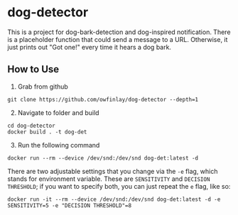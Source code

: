 # dog-detector 
This is a project for dog-bark-detection and dog-inspired notification. There is a placeholder function that could send a message to a URL. Otherwise, it just prints out "Got one!" every time it hears a dog bark. 

## How to Use

1. Grab from github
```
git clone https://github.com/owfinlay/dog-detector --depth=1
```

2. Navigate to folder and build
```
cd dog-detector
docker build . -t dog-det
```

3. Run the following command

```
docker run --rm --device /dev/snd:/dev/snd dog-det:latest -d
```

There are two adjustable settings that you change via the `-e` flag, which stands for environment variable. These are `SENSITIVITY` and `DECISION THRESHOLD`; if you want to specify both, you can just repeat the `e` flag, like so: 

```
docker run -it --rm --device /dev/snd:/dev/snd dog-det:latest -d -e SENSITIVITY=5 -e "DECISION THRESHOLD"=8
```
